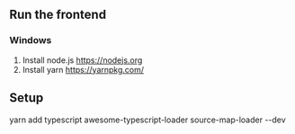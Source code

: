 ## Run the frontend

### Windows

1. Install node.js https://nodejs.org
2. Install yarn https://yarnpkg.com/

## Setup

yarn add typescript awesome-typescript-loader source-map-loader --dev